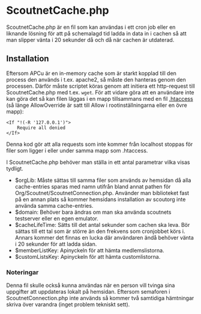 # ScoutnetCache.php
ScoutnetCache.php är en fil som kan användas i ett cron job eller en liknande lösning för att på schemalagd tid ladda in data in i cachen så att man slipper vänta i 20 sekunder då och då när cachen är utdaterad.

## Installation
Eftersom APCu är en in-memory cache som är starkt kopplad till den process den används i t.ex. apache2, så måste den hanteras genom den processen. Därför måste scriptet köras genom att initiera ett http-request till ScoutnetCache.php med t.ex. ``` wget ```. För att vidare göra att en användare inte kan göra det så kan filen läggas i en mapp tillsammans med en fil [.htaccess](.htaccess) (så länge AllowOverride är satt till Allow i rootinställningarna eller en övre mapp):

```
<If "!(-R '127.0.0.1')">
	Require all denied
</If>
```

Denna kod gör att alla requests som inte kommer från localhost stoppas för filer som ligger i eller under samma mapp som .htaccess.

I ScoutnetCache.php behöver man ställa in ett antal parametrar vilka visas tydligt.

* $orgLib: Måste sättas till samma filer som används av hemsidan då alla cache-entries sparas med namn utifrån bland annat pathen för Org/Scoutnet/ScoutnetConnection.php. Använder man biblioteket fast på en annan plats så kommer hemsidans installation av scoutorg inte använda samma cache-entries.
* $domain: Behöver bara ändras om man ska använda scoutnets testserver eller en egen emulator.
* $cacheLifeTime: Sätts till det antal sekunder som cachen ska leva. Bör sättas till ett tal som är större än den frekvens som cronjobbet körs i. Annars kommer det finnas en lucka där användaren ändå behöver vänta i 20 sekunder för att ladda sidan.
* $memberListKey: Apinyckeln för att hämta medlemslistorna.
* $customListsKey: Apinyckeln för att hämta customlistorna.

### Noteringar
Denna fil skulle också kunna användas när en person vill tvinga sina uppgifter att uppdateras lokalt på hemsidan. Eftersom semaforen i ScoutnetConnection.php inte används så kommer två samtidiga hämtningar skriva över varandra (inget problem tekniskt sett).